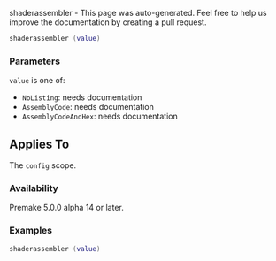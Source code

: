 shaderassembler - This page was auto-generated. Feel free to help us improve the documentation by creating a pull request.

```lua
shaderassembler (value)
```

### Parameters ###

`value` is one of:

* `NoListing`: needs documentation
* `AssemblyCode`: needs documentation
* `AssemblyCodeAndHex`: needs documentation

## Applies To ###

The `config` scope.

### Availability ###

Premake 5.0.0 alpha 14 or later.

### Examples ###

```lua
shaderassembler (value)
```

